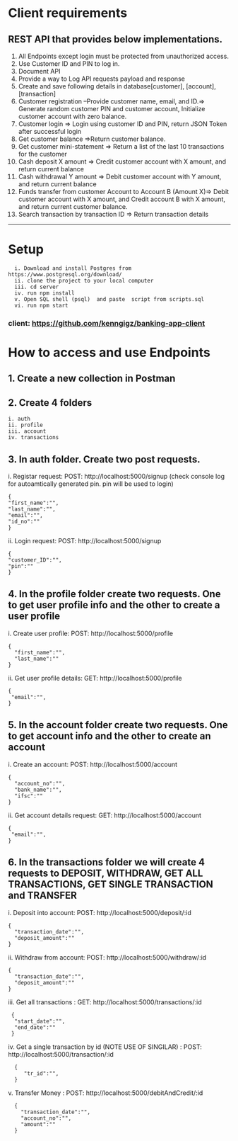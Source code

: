 # Client requirements 

## REST API that provides below implementations.
1. All Endpoints except login must be protected from unauthorized access.
2. Use Customer ID and PIN to log in.
2. Document API 
3. Provide a way to Log API requests payload and response 
4. Create and save following details in database[customer], [account], [transaction]
5. Customer registration –Provide customer name, email, and ID.=> Generate random customer PIN and customer account, Initialize customer account with zero balance.
6. Customer login => Login using customer ID and PIN, return JSON Token after successful login
7. Get customer balance =>Return customer balance.
8. Get customer mini-statement => Return a list of the last 10 transactions for the customer
9. Cash deposit X amount => Credit customer account with X amount, and return current balance
10. Cash withdrawal Y amount => Debit customer account with Y amount, and return current balance
11. Funds transfer from customer Account to Account B (Amount X)=> Debit customer account with X amount, and Credit account B with X amount, and return current customer balance.
12. Search transaction by transaction ID => Return transaction details
*********************************************************************************************************************************************************************

# Setup

      i. Download and install Postgres from https://www.postgresql.org/download/ 
      ii. clone the project to your local computer
      iii. cd server
      iv. run npm install
      v. Open SQL shell (psql)  and paste  script from scripts.sql
      vi. run npm start

### client: https://github.com/kenngigz/banking-app-client

# How to access and use Endpoints

## 1. Create a new collection in Postman
## 2. Create 4 folders
    i. auth
    ii. profile
    iii. account
    iv. transactions

## 3. In auth folder. Create two post requests.

i. Registar request: POST: http://localhost:5000/signup (check console log for autoamtically generated pin. pin will be used to login)

    {
    "first_name":"",
    "last_name":"",
    "email":"",
    "id_no":""
    }

ii. Login request: POST: http://localhost:5000/signup

    {
    "customer_ID":"",
    "pin":""
    }

## 4. In the profile folder create two requests. One to get user profile info and the other to create a user profile

i. Create user profile: POST: http://localhost:5000/profile

    {
      "first_name":"",
      "last_name":""
    }

ii. Get user profile details: GET: http://localhost:5000/profile

    {
     "email":"",
    }

## 5. In the account folder create two requests. One to get account info and the other to create an account

i. Create an account: POST: http://localhost:5000/account

    {
      "account_no":"",
      "bank_name":"",
      "ifsc":""
    }

ii. Get account details request: GET: http://localhost:5000/account

    {
     "email":"",
    }

## 6. In the transactions folder we will create 4 requests to DEPOSIT, WITHDRAW, GET ALL TRANSACTIONS, GET SINGLE TRANSACTION and TRANSFER

i. Deposit into account: POST: http://localhost:5000/deposit/:id

    {
      "transaction_date":"",
      "deposit_amount":""
    }

ii. Withdraw from account: POST: http://localhost:5000/withdraw/:id

    {
      "transaction_date":"",
      "deposit_amount":""
    }

iii. Get all transactions : GET: http://localhost:5000/transactions/:id

     {
      "start_date":"",
      "end_date":""
     }

iv. Get a single transaction by id (NOTE USE OF SINGILAR) : POST: http://localhost:5000/transaction/:id

      {
         "tr_id":"",
      }
v. Transfer Money : POST: http://localhost:5000/debitAndCredit/:id

      {
        "transaction_date":"",
        "account_no":"",
        "amount":""
      }
